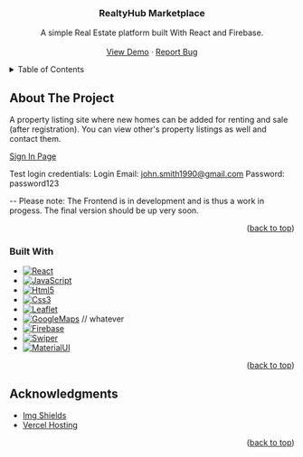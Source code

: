 <div id="top"></div>

<!-- PROJECT LOGO -->
<br />
<div align="center">
  <h3 align="center">RealtyHub Marketplace</h3>
  <p align="center">
    A simple Real Estate platform built With React and Firebase.
    <br />
    <br />
    <a href="https://realtyhub-marketplace.vercel.app/">View Demo</a>
    ·
    <a href="https://github.com/vincentnel80/realtyhub-marketplace/issues">Report Bug</a>
  </p>
</div>

<!-- TABLE OF CONTENTS -->
<details>
  <summary>Table of Contents</summary>
  <ol>
    <li>
      <a href="#about-the-project">About The Project</a>
      <ul>
        <li><a href="#built-with">Built With</a></li>
      </ul>
    </li>
    <li><a href="#acknowledgments">Acknowledgments</a></li>
  </ol>
</details>

<!-- ABOUT THE PROJECT -->

## About The Project

A property listing site where new homes can be added for renting and sale (after registration). You can view other's property listings as well and contact them.

<a href="https://realtyhub-marketplace.vercel.app/sign-in">Sign In Page</a>

Test login credentials:
Login Email: john.smith1990@gmail.com
Password: password123

-- Please note: The Frontend is in development and is thus a work in progess. The final version should be up very soon.

<p align="right">(<a href="#top">back to top</a>)</p>

### Built With

- [![React][react]][react-url]
- [![JavaScript][javascript]][javascript-url]
- [![Html5][html5]][html5-url]
- [![Css3][css3]][css3-url]
- [![Leaflet][leaflet]][leaflet-url]
- [![GoogleMaps][googlemaps]][googlemaps-url] // whatever
- [![Firebase][firebase]][firebase-url]
- [![Swiper][swiper]][swiper-url]
- [![MaterialUI][material-ui-url]][material-ui-url]

<p align="right">(<a href="#top">back to top</a>)</p>

<!-- ACKNOWLEDGMENTS -->

## Acknowledgments

- [Img Shields](https://shields.io)
- [Vercel Hosting](https://vercel.com/)

<p align="right">(<a href="#top">back to top</a>)</p>

<!-- MARKDOWN LINKS & IMAGES -->

[react]: https://img.shields.io/badge/react-200052?style=for-the-badge&logo=react&logoColor=white
[react-url]: https://reactjs.org/
[leaflet]: https://img.shields.io/badge/leaflet-0b4000?style=for-the-badge&logo=leaflet&logoColor=white
[leaflet-url]: https://leafletjs.com/
[googlemaps]: https://img.shields.io/badge/googlemaps-ff1fda?style=for-the-badge&logo=googlemaps&logoColor=white
[googlemaps-url]: https://developers.google.com/maps
[firebase]: https://img.shields.io/badge/firebase-ff3f21?style=for-the-badge&logo=firebase&logoColor=white
[firebase-url]: https://firebase.google.com/
[javascript]: https://img.shields.io/badge/javascript-000000?style=for-the-badge&logo=javascript&logoColor=white
[javascript-url]: https://developer.mozilla.org/en-US/docs/Web/JavaScript
[html5]: https://img.shields.io/badge/html5-ff8717?style=for-the-badge&logo=html5&logoColor=white
[html5-url]: https://developer.mozilla.org/en-US/docs/Glossary/HTML5
[css3]: https://img.shields.io/badge/css-63100a?style=for-the-badge&logo=css3&logoColor=white
[css3-url]: https://developer.mozilla.org/en-US/docs/Web/CSS
[swiper]: https://img.shields.io/badge/swiper-0080ff?style=for-the-badge&logo=swiper&logoColor=white
[swiper-url]: https://swiperjs.com/
[material-ui]: https://img.shields.io/badge/material-ui-1d7838?style=for-the-badge&logo=material-ui&logoColor=white
[material-ui-url]: https://mui.com/
